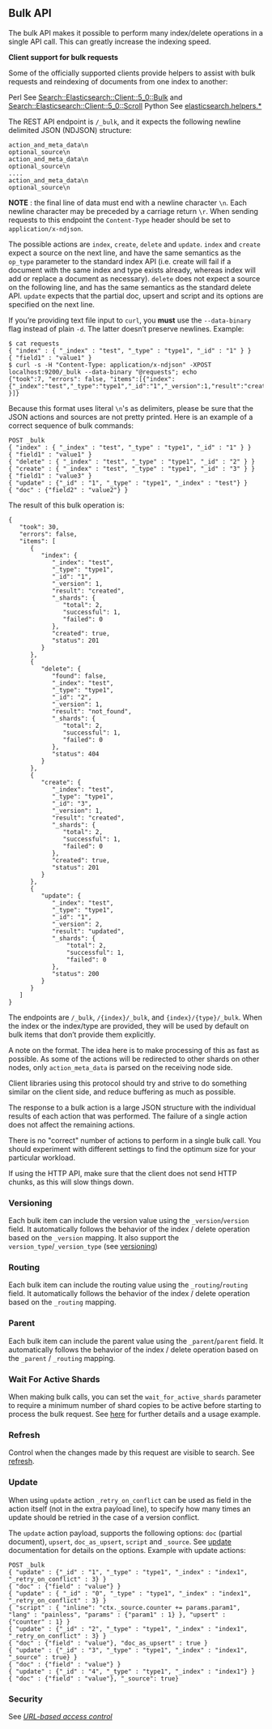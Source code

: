 ## Bulk API

The bulk API makes it possible to perform many index/delete operations in a single API call. This can greatly increase the indexing speed.

 **Client support for bulk requests**

Some of the officially supported clients provide helpers to assist with bulk requests and reindexing of documents from one index to another:

Perl 
     See [Search::Elasticsearch::Client::5_0::Bulk](https://metacpan.org/pod/Search::Elasticsearch::Client::5_0::Bulk) and [Search::Elasticsearch::Client::5_0::Scroll](https://metacpan.org/pod/Search::Elasticsearch::Client::5_0::Scroll)
Python 
     See [elasticsearch.helpers.*](http://elasticsearch-py.readthedocs.org/en/master/helpers.html)

The REST API endpoint is `/_bulk`, and it expects the following newline delimited JSON (NDJSON) structure:
    
    
    action_and_meta_data\n
    optional_source\n
    action_and_meta_data\n
    optional_source\n
    ....
    action_and_meta_data\n
    optional_source\n

 **NOTE** : the final line of data must end with a newline character `\n`. Each newline character may be preceded by a carriage return `\r`. When sending requests to this endpoint the `Content-Type` header should be set to `application/x-ndjson`.

The possible actions are `index`, `create`, `delete` and `update`. `index` and `create` expect a source on the next line, and have the same semantics as the `op_type` parameter to the standard index API (i.e. create will fail if a document with the same index and type exists already, whereas index will add or replace a document as necessary). `delete` does not expect a source on the following line, and has the same semantics as the standard delete API. `update` expects that the partial doc, upsert and script and its options are specified on the next line.

If you’re providing text file input to `curl`, you **must** use the `--data-binary` flag instead of plain `-d`. The latter doesn’t preserve newlines. Example:
    
    
    $ cat requests
    { "index" : { "_index" : "test", "_type" : "type1", "_id" : "1" } }
    { "field1" : "value1" }
    $ curl -s -H "Content-Type: application/x-ndjson" -XPOST localhost:9200/_bulk --data-binary "@requests"; echo
    {"took":7, "errors": false, "items":[{"index":{"_index":"test","_type":"type1","_id":"1","_version":1,"result":"created","forced_refresh":false} }]}

Because this format uses literal `\n`'s as delimiters, please be sure that the JSON actions and sources are not pretty printed. Here is an example of a correct sequence of bulk commands:
    
    
    POST _bulk
    { "index" : { "_index" : "test", "_type" : "type1", "_id" : "1" } }
    { "field1" : "value1" }
    { "delete" : { "_index" : "test", "_type" : "type1", "_id" : "2" } }
    { "create" : { "_index" : "test", "_type" : "type1", "_id" : "3" } }
    { "field1" : "value3" }
    { "update" : {"_id" : "1", "_type" : "type1", "_index" : "test"} }
    { "doc" : {"field2" : "value2"} }

The result of this bulk operation is:
    
    
    {
       "took": 30,
       "errors": false,
       "items": [
          {
             "index": {
                "_index": "test",
                "_type": "type1",
                "_id": "1",
                "_version": 1,
                "result": "created",
                "_shards": {
                   "total": 2,
                   "successful": 1,
                   "failed": 0
                },
                "created": true,
                "status": 201
             }
          },
          {
             "delete": {
                "found": false,
                "_index": "test",
                "_type": "type1",
                "_id": "2",
                "_version": 1,
                "result": "not_found",
                "_shards": {
                   "total": 2,
                   "successful": 1,
                   "failed": 0
                },
                "status": 404
             }
          },
          {
             "create": {
                "_index": "test",
                "_type": "type1",
                "_id": "3",
                "_version": 1,
                "result": "created",
                "_shards": {
                   "total": 2,
                   "successful": 1,
                   "failed": 0
                },
                "created": true,
                "status": 201
             }
          },
          {
             "update": {
                "_index": "test",
                "_type": "type1",
                "_id": "1",
                "_version": 2,
                "result": "updated",
                "_shards": {
                    "total": 2,
                    "successful": 1,
                    "failed": 0
                },
                "status": 200
             }
          }
       ]
    }

The endpoints are `/_bulk`, `/{index}/_bulk`, and `{index}/{type}/_bulk`. When the index or the index/type are provided, they will be used by default on bulk items that don’t provide them explicitly.

A note on the format. The idea here is to make processing of this as fast as possible. As some of the actions will be redirected to other shards on other nodes, only `action_meta_data` is parsed on the receiving node side.

Client libraries using this protocol should try and strive to do something similar on the client side, and reduce buffering as much as possible.

The response to a bulk action is a large JSON structure with the individual results of each action that was performed. The failure of a single action does not affect the remaining actions.

There is no "correct" number of actions to perform in a single bulk call. You should experiment with different settings to find the optimum size for your particular workload.

If using the HTTP API, make sure that the client does not send HTTP chunks, as this will slow things down.

### Versioning

Each bulk item can include the version value using the `_version`/`version` field. It automatically follows the behavior of the index / delete operation based on the `_version` mapping. It also support the `version_type`/`_version_type` (see [versioning](docs-index_.html#index-versioning))

### Routing

Each bulk item can include the routing value using the `_routing`/`routing` field. It automatically follows the behavior of the index / delete operation based on the `_routing` mapping.

### Parent

Each bulk item can include the parent value using the `_parent`/`parent` field. It automatically follows the behavior of the index / delete operation based on the `_parent` / `_routing` mapping.

### Wait For Active Shards

When making bulk calls, you can set the `wait_for_active_shards` parameter to require a minimum number of shard copies to be active before starting to process the bulk request. See [here](docs-index_.html#index-wait-for-active-shards) for further details and a usage example.

### Refresh

Control when the changes made by this request are visible to search. See [refresh](docs-refresh.html "?refresh").

### Update

When using `update` action `_retry_on_conflict` can be used as field in the action itself (not in the extra payload line), to specify how many times an update should be retried in the case of a version conflict.

The `update` action payload, supports the following options: `doc` (partial document), `upsert`, `doc_as_upsert`, `script` and `_source`. See [update](docs-update.html) documentation for details on the options. Example with update actions:
    
    
    POST _bulk
    { "update" : {"_id" : "1", "_type" : "type1", "_index" : "index1", "_retry_on_conflict" : 3} }
    { "doc" : {"field" : "value"} }
    { "update" : { "_id" : "0", "_type" : "type1", "_index" : "index1", "_retry_on_conflict" : 3} }
    { "script" : { "inline": "ctx._source.counter += params.param1", "lang" : "painless", "params" : {"param1" : 1} }, "upsert" : {"counter" : 1} }
    { "update" : {"_id" : "2", "_type" : "type1", "_index" : "index1", "_retry_on_conflict" : 3} }
    { "doc" : {"field" : "value"}, "doc_as_upsert" : true }
    { "update" : {"_id" : "3", "_type" : "type1", "_index" : "index1", "_source" : true} }
    { "doc" : {"field" : "value"} }
    { "update" : {"_id" : "4", "_type" : "type1", "_index" : "index1"} }
    { "doc" : {"field" : "value"}, "_source": true}

### Security

See [_URL-based access control_](url-access-control.html)
